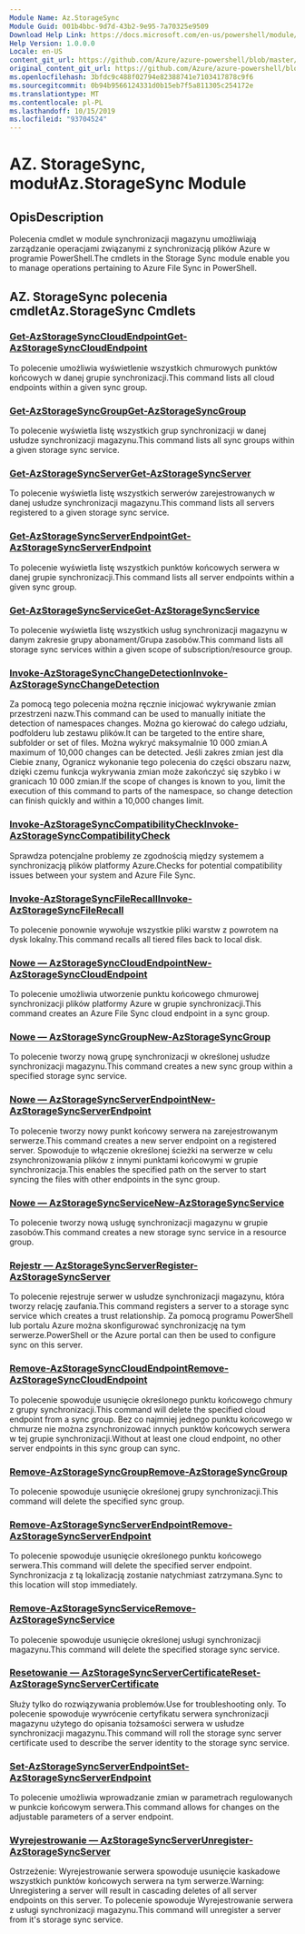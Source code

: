 ```yaml
---
Module Name: Az.StorageSync
Module Guid: 001b4bbc-9d7d-43b2-9e95-7a70325e9509
Download Help Link: https://docs.microsoft.com/en-us/powershell/module/az.storagesync
Help Version: 1.0.0.0
Locale: en-US
content_git_url: https://github.com/Azure/azure-powershell/blob/master/src/StorageSync/StorageSync/help/Az.StorageSync.md
original_content_git_url: https://github.com/Azure/azure-powershell/blob/master/src/StorageSync/StorageSync/help/Az.StorageSync.md
ms.openlocfilehash: 3bfdc9c488f02794e82388741e7103417878c9f6
ms.sourcegitcommit: 0b94b9566124331d0b15eb7f5a811305c254172e
ms.translationtype: MT
ms.contentlocale: pl-PL
ms.lasthandoff: 10/15/2019
ms.locfileid: "93704524"
---
```

# <span data-ttu-id="18ffc-101">AZ. StorageSync, moduł</span><span class="sxs-lookup"><span data-stu-id="18ffc-101">Az.StorageSync Module</span></span>
## <span data-ttu-id="18ffc-102">Opis</span><span class="sxs-lookup"><span data-stu-id="18ffc-102">Description</span></span>
<span data-ttu-id="18ffc-103">Polecenia cmdlet w module synchronizacji magazynu umożliwiają zarządzanie operacjami związanymi z synchronizacją plików Azure w programie PowerShell.</span><span class="sxs-lookup"><span data-stu-id="18ffc-103">The cmdlets in the Storage Sync module enable you to manage operations pertaining to Azure File Sync in PowerShell.</span></span>

## <span data-ttu-id="18ffc-104">AZ. StorageSync polecenia cmdlet</span><span class="sxs-lookup"><span data-stu-id="18ffc-104">Az.StorageSync Cmdlets</span></span>
### [<span data-ttu-id="18ffc-105">Get-AzStorageSyncCloudEndpoint</span><span class="sxs-lookup"><span data-stu-id="18ffc-105">Get-AzStorageSyncCloudEndpoint</span></span>](Get-AzStorageSyncCloudEndpoint.md)
<span data-ttu-id="18ffc-106">To polecenie umożliwia wyświetlenie wszystkich chmurowych punktów końcowych w danej grupie synchronizacji.</span><span class="sxs-lookup"><span data-stu-id="18ffc-106">This command lists all cloud endpoints within a given sync group.</span></span>

### [<span data-ttu-id="18ffc-107">Get-AzStorageSyncGroup</span><span class="sxs-lookup"><span data-stu-id="18ffc-107">Get-AzStorageSyncGroup</span></span>](Get-AzStorageSyncGroup.md)
<span data-ttu-id="18ffc-108">To polecenie wyświetla listę wszystkich grup synchronizacji w danej usłudze synchronizacji magazynu.</span><span class="sxs-lookup"><span data-stu-id="18ffc-108">This command lists all sync groups within a given storage sync service.</span></span>

### [<span data-ttu-id="18ffc-109">Get-AzStorageSyncServer</span><span class="sxs-lookup"><span data-stu-id="18ffc-109">Get-AzStorageSyncServer</span></span>](Get-AzStorageSyncServer.md)
<span data-ttu-id="18ffc-110">To polecenie wyświetla listę wszystkich serwerów zarejestrowanych w danej usłudze synchronizacji magazynu.</span><span class="sxs-lookup"><span data-stu-id="18ffc-110">This command lists all servers registered to a given storage sync service.</span></span>

### [<span data-ttu-id="18ffc-111">Get-AzStorageSyncServerEndpoint</span><span class="sxs-lookup"><span data-stu-id="18ffc-111">Get-AzStorageSyncServerEndpoint</span></span>](Get-AzStorageSyncServerEndpoint.md)
<span data-ttu-id="18ffc-112">To polecenie wyświetla listę wszystkich punktów końcowych serwera w danej grupie synchronizacji.</span><span class="sxs-lookup"><span data-stu-id="18ffc-112">This command lists all server endpoints within a given sync group.</span></span>

### [<span data-ttu-id="18ffc-113">Get-AzStorageSyncService</span><span class="sxs-lookup"><span data-stu-id="18ffc-113">Get-AzStorageSyncService</span></span>](Get-AzStorageSyncService.md)
<span data-ttu-id="18ffc-114">To polecenie wyświetla listę wszystkich usług synchronizacji magazynu w danym zakresie grupy abonament/Grupa zasobów.</span><span class="sxs-lookup"><span data-stu-id="18ffc-114">This command lists all storage sync services within a given scope of subscription/resource group.</span></span>

### [<span data-ttu-id="18ffc-115">Invoke-AzStorageSyncChangeDetection</span><span class="sxs-lookup"><span data-stu-id="18ffc-115">Invoke-AzStorageSyncChangeDetection</span></span>](Invoke-AzStorageSyncChangeDetection.md)
<span data-ttu-id="18ffc-116">Za pomocą tego polecenia można ręcznie inicjować wykrywanie zmian przestrzeni nazw.</span><span class="sxs-lookup"><span data-stu-id="18ffc-116">This command can be used to manually initiate the detection of namespaces changes.</span></span> <span data-ttu-id="18ffc-117">Można go kierować do całego udziału, podfolderu lub zestawu plików.</span><span class="sxs-lookup"><span data-stu-id="18ffc-117">It can be targeted to the entire share, subfolder or set of files.</span></span> <span data-ttu-id="18ffc-118">Można wykryć maksymalnie 10 000 zmian.</span><span class="sxs-lookup"><span data-stu-id="18ffc-118">A maximum of 10,000 changes can be detected.</span></span> <span data-ttu-id="18ffc-119">Jeśli zakres zmian jest dla Ciebie znany, Ogranicz wykonanie tego polecenia do części obszaru nazw, dzięki czemu funkcja wykrywania zmian może zakończyć się szybko i w granicach 10 000 zmian.</span><span class="sxs-lookup"><span data-stu-id="18ffc-119">If the scope of changes is known to you, limit the execution of this command to parts of the namespace, so change detection can finish quickly and within a 10,000 changes limit.</span></span>

### [<span data-ttu-id="18ffc-120">Invoke-AzStorageSyncCompatibilityCheck</span><span class="sxs-lookup"><span data-stu-id="18ffc-120">Invoke-AzStorageSyncCompatibilityCheck</span></span>](Invoke-AzStorageSyncCompatibilityCheck.md)
<span data-ttu-id="18ffc-121">Sprawdza potencjalne problemy ze zgodnością między systemem a synchronizacją plików platformy Azure.</span><span class="sxs-lookup"><span data-stu-id="18ffc-121">Checks for potential compatibility issues between your system and Azure File Sync.</span></span>

### [<span data-ttu-id="18ffc-122">Invoke-AzStorageSyncFileRecall</span><span class="sxs-lookup"><span data-stu-id="18ffc-122">Invoke-AzStorageSyncFileRecall</span></span>](Invoke-AzStorageSyncFileRecall.md)
<span data-ttu-id="18ffc-123">To polecenie ponownie wywołuje wszystkie pliki warstw z powrotem na dysk lokalny.</span><span class="sxs-lookup"><span data-stu-id="18ffc-123">This command recalls all tiered files back to local disk.</span></span>

### [<span data-ttu-id="18ffc-124">Nowe — AzStorageSyncCloudEndpoint</span><span class="sxs-lookup"><span data-stu-id="18ffc-124">New-AzStorageSyncCloudEndpoint</span></span>](New-AzStorageSyncCloudEndpoint.md)
<span data-ttu-id="18ffc-125">To polecenie umożliwia utworzenie punktu końcowego chmurowej synchronizacji plików platformy Azure w grupie synchronizacji.</span><span class="sxs-lookup"><span data-stu-id="18ffc-125">This command creates an Azure File Sync cloud endpoint in a sync group.</span></span>

### [<span data-ttu-id="18ffc-126">Nowe — AzStorageSyncGroup</span><span class="sxs-lookup"><span data-stu-id="18ffc-126">New-AzStorageSyncGroup</span></span>](New-AzStorageSyncGroup.md)
<span data-ttu-id="18ffc-127">To polecenie tworzy nową grupę synchronizacji w określonej usłudze synchronizacji magazynu.</span><span class="sxs-lookup"><span data-stu-id="18ffc-127">This command creates a new sync group within a specified storage sync service.</span></span>

### [<span data-ttu-id="18ffc-128">Nowe — AzStorageSyncServerEndpoint</span><span class="sxs-lookup"><span data-stu-id="18ffc-128">New-AzStorageSyncServerEndpoint</span></span>](New-AzStorageSyncServerEndpoint.md)
<span data-ttu-id="18ffc-129">To polecenie tworzy nowy punkt końcowy serwera na zarejestrowanym serwerze.</span><span class="sxs-lookup"><span data-stu-id="18ffc-129">This command creates a new server endpoint on a registered server.</span></span> <span data-ttu-id="18ffc-130">Spowoduje to włączenie określonej ścieżki na serwerze w celu zsynchronizowania plików z innymi punktami końcowymi w grupie synchronizacja.</span><span class="sxs-lookup"><span data-stu-id="18ffc-130">This enables the specified path on the server to start syncing the files with other endpoints in the sync group.</span></span>

### [<span data-ttu-id="18ffc-131">Nowe — AzStorageSyncService</span><span class="sxs-lookup"><span data-stu-id="18ffc-131">New-AzStorageSyncService</span></span>](New-AzStorageSyncService.md)
<span data-ttu-id="18ffc-132">To polecenie tworzy nową usługę synchronizacji magazynu w grupie zasobów.</span><span class="sxs-lookup"><span data-stu-id="18ffc-132">This command creates a new storage sync service in a resource group.</span></span>

### [<span data-ttu-id="18ffc-133">Rejestr — AzStorageSyncServer</span><span class="sxs-lookup"><span data-stu-id="18ffc-133">Register-AzStorageSyncServer</span></span>](Register-AzStorageSyncServer.md)
<span data-ttu-id="18ffc-134">To polecenie rejestruje serwer w usłudze synchronizacji magazynu, która tworzy relację zaufania.</span><span class="sxs-lookup"><span data-stu-id="18ffc-134">This command registers a server to a storage sync service which creates a trust relationship.</span></span> <span data-ttu-id="18ffc-135">Za pomocą programu PowerShell lub portalu Azure można skonfigurować synchronizację na tym serwerze.</span><span class="sxs-lookup"><span data-stu-id="18ffc-135">PowerShell or the Azure portal can then be used to configure sync on this server.</span></span>

### [<span data-ttu-id="18ffc-136">Remove-AzStorageSyncCloudEndpoint</span><span class="sxs-lookup"><span data-stu-id="18ffc-136">Remove-AzStorageSyncCloudEndpoint</span></span>](Remove-AzStorageSyncCloudEndpoint.md)
<span data-ttu-id="18ffc-137">To polecenie spowoduje usunięcie określonego punktu końcowego chmury z grupy synchronizacji.</span><span class="sxs-lookup"><span data-stu-id="18ffc-137">This command will delete the specified cloud endpoint from a sync group.</span></span> <span data-ttu-id="18ffc-138">Bez co najmniej jednego punktu końcowego w chmurze nie można zsynchronizować innych punktów końcowych serwera w tej grupie synchronizacji.</span><span class="sxs-lookup"><span data-stu-id="18ffc-138">Without at least one cloud endpoint, no other server endpoints in this sync group can sync.</span></span>

### [<span data-ttu-id="18ffc-139">Remove-AzStorageSyncGroup</span><span class="sxs-lookup"><span data-stu-id="18ffc-139">Remove-AzStorageSyncGroup</span></span>](Remove-AzStorageSyncGroup.md)
<span data-ttu-id="18ffc-140">To polecenie spowoduje usunięcie określonej grupy synchronizacji.</span><span class="sxs-lookup"><span data-stu-id="18ffc-140">This command will delete the specified sync group.</span></span>

### [<span data-ttu-id="18ffc-141">Remove-AzStorageSyncServerEndpoint</span><span class="sxs-lookup"><span data-stu-id="18ffc-141">Remove-AzStorageSyncServerEndpoint</span></span>](Remove-AzStorageSyncServerEndpoint.md)
<span data-ttu-id="18ffc-142">To polecenie spowoduje usunięcie określonego punktu końcowego serwera.</span><span class="sxs-lookup"><span data-stu-id="18ffc-142">This command will delete the specified server endpoint.</span></span> <span data-ttu-id="18ffc-143">Synchronizacja z tą lokalizacją zostanie natychmiast zatrzymana.</span><span class="sxs-lookup"><span data-stu-id="18ffc-143">Sync to this location will stop immediately.</span></span>

### [<span data-ttu-id="18ffc-144">Remove-AzStorageSyncService</span><span class="sxs-lookup"><span data-stu-id="18ffc-144">Remove-AzStorageSyncService</span></span>](Remove-AzStorageSyncService.md)
<span data-ttu-id="18ffc-145">To polecenie spowoduje usunięcie określonej usługi synchronizacji magazynu.</span><span class="sxs-lookup"><span data-stu-id="18ffc-145">This command will delete the specified storage sync service.</span></span>

### [<span data-ttu-id="18ffc-146">Resetowanie — AzStorageSyncServerCertificate</span><span class="sxs-lookup"><span data-stu-id="18ffc-146">Reset-AzStorageSyncServerCertificate</span></span>](Reset-AzStorageSyncServerCertificate.md)
<span data-ttu-id="18ffc-147">Służy tylko do rozwiązywania problemów.</span><span class="sxs-lookup"><span data-stu-id="18ffc-147">Use for troubleshooting only.</span></span> <span data-ttu-id="18ffc-148">To polecenie spowoduje wywrócenie certyfikatu serwera synchronizacji magazynu użytego do opisania tożsamości serwera w usłudze synchronizacji magazynu.</span><span class="sxs-lookup"><span data-stu-id="18ffc-148">This command will roll the storage sync server certificate used to describe the server identity to the storage sync service.</span></span>

### [<span data-ttu-id="18ffc-149">Set-AzStorageSyncServerEndpoint</span><span class="sxs-lookup"><span data-stu-id="18ffc-149">Set-AzStorageSyncServerEndpoint</span></span>](Set-AzStorageSyncServerEndpoint.md)
<span data-ttu-id="18ffc-150">To polecenie umożliwia wprowadzanie zmian w parametrach regulowanych w punkcie końcowym serwera.</span><span class="sxs-lookup"><span data-stu-id="18ffc-150">This command allows for changes on the adjustable parameters of a server endpoint.</span></span>

### [<span data-ttu-id="18ffc-151">Wyrejestrowanie — AzStorageSyncServer</span><span class="sxs-lookup"><span data-stu-id="18ffc-151">Unregister-AzStorageSyncServer</span></span>](Unregister-AzStorageSyncServer.md)
<span data-ttu-id="18ffc-152">Ostrzeżenie: Wyrejestrowanie serwera spowoduje usunięcie kaskadowe wszystkich punktów końcowych serwera na tym serwerze.</span><span class="sxs-lookup"><span data-stu-id="18ffc-152">Warning: Unregistering a server will result in cascading deletes of all server endpoints on this server.</span></span> <span data-ttu-id="18ffc-153">To polecenie spowoduje Wyrejestrowanie serwera z usługi synchronizacji magazynu.</span><span class="sxs-lookup"><span data-stu-id="18ffc-153">This command will unregister a server from it's storage sync service.</span></span>

